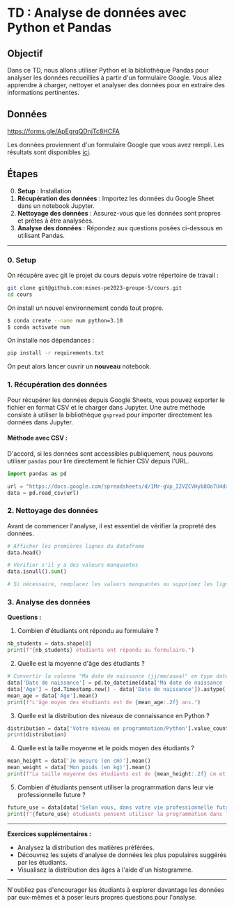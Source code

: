 # TD : Analyse de données avec Python et Pandas

## Objectif

Dans ce TD, nous allons utiliser Python et la bibliothèque Pandas pour analyser les données recueillies à partir d'un formulaire Google. Vous allez apprendre à charger, nettoyer et analyser des données pour en extraire des informations pertinentes.

## Données

https://forms.gle/ApEgrqQDnjTc8HCFA

Les données proviennent d'un formulaire Google que vous avez rempli. Les résultats sont disponibles [ici](https://docs.google.com/spreadsheets/d/1Mr-gVp_I2VZCVHyb8Oo7U4dr4o9zMCLXOXrnPrTgeTg/edit?resourcekey#gid=810928449).

## Étapes

0. **Setup** : Installation
1. **Récupération des données** : Importez les données du Google Sheet dans un notebook Jupyter.
2. **Nettoyage des données** : Assurez-vous que les données sont propres et prêtes à être analysées.
3. **Analyse des données** : Répondez aux questions posées ci-dessous en utilisant Pandas.

---

### 0. Setup

On récupère avec git le projet du cours depuis votre répertoire de travail :

```bash
git clone git@github.com:mines-pe2023-groupe-5/cours.git
cd cours
```

On install un nouvel environnement conda tout propre.

```bash
$ conda create --name num python=3.10
$ conda activate num
```

On installe nos dépendances :
```bash
pip install -r requirements.txt
```

On peut alors lancer ouvrir un **nouveau** notebook.

### 1. Récupération des données

Pour récupérer les données depuis Google Sheets, vous pouvez exporter le fichier en format CSV et le charger dans Jupyter. Une autre méthode consiste à utiliser la bibliothèque `gspread` pour importer directement les données dans Jupyter.

#### Méthode avec CSV :

D'accord, si les données sont accessibles publiquement, nous pouvons utiliser `pandas` pour lire directement le fichier CSV depuis l'URL.

```python
import pandas as pd

url = "https://docs.google.com/spreadsheets/d/1Mr-gVp_I2VZCVHyb8Oo7U4dr4o9zMCLXOXrnPrTgeTg/export?format=csv&gid=810928449"
data = pd.read_csv(url)
```

### 2. Nettoyage des données

Avant de commencer l'analyse, il est essentiel de vérifier la propreté des données.

```python
# Afficher les premières lignes du dataframe
data.head()

# Vérifier s'il y a des valeurs manquantes
data.isnull().sum()

# Si nécessaire, remplacez les valeurs manquantes ou supprimez les lignes/colonnes concernées
```

### 3. Analyse des données

**Questions :**

1. Combien d'étudiants ont répondu au formulaire ?
```python
nb_students = data.shape[0]
print(f"{nb_students} étudiants ont répondu au formulaire.")
```

2. Quelle est la moyenne d'âge des étudiants ?
```python
# Convertir la colonne "Ma date de naissance (jj/mm/aaaa)" en type datetime
data['Date de naissance'] = pd.to_datetime(data['Ma date de naissance (jj/mm/aaaa)'], format='%d/%m/%Y')
data['Age'] = (pd.Timestamp.now() - data['Date de naissance']).astype('<m8[Y]')
mean_age = data['Age'].mean()
print(f"L'âge moyen des étudiants est de {mean_age:.2f} ans.")
```

3. Quelle est la distribution des niveaux de connaissance en Python ?
```python
distribution = data['Votre niveau en programmation/Python'].value_counts()
print(distribution)
```

4. Quelle est la taille moyenne et le poids moyen des étudiants ?
```python
mean_height = data['Je mesure (en cm)'].mean()
mean_weight = data['Mon poids (en kg)'].mean()
print(f"La taille moyenne des étudiants est de {mean_height:.2f} cm et le poids moyen est de {mean_weight:.2f} kg.")
```

5. Combien d'étudiants pensent utiliser la programmation dans leur vie professionnelle future ?
```python
future_use = data[data['Selon vous, dans votre vie professionnelle future, vous utiliserez la programmation ?'] == 'Oui'].shape[0]
print(f"{future_use} étudiants pensent utiliser la programmation dans leur vie professionnelle future.")
```

---

**Exercices supplémentaires :**

- Analysez la distribution des matières préférées.
- Découvrez les sujets d'analyse de données les plus populaires suggérés par les étudiants.
- Visualisez la distribution des âges à l'aide d'un histogramme.

---

N'oubliez pas d'encourager les étudiants à explorer davantage les données par eux-mêmes et à poser leurs propres questions pour l'analyse.
